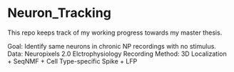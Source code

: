# Neuron_Tracking
This repo keeps track of my working progress towards my master thesis.

Goal: Identify same neurons in chronic NP recordings with no stimulus. 
Data: Neuropixels 2.0 Elctrophysiology Recording 
Method: 3D Localization + SeqNMF + Cell Type-specific Spike + LFP






